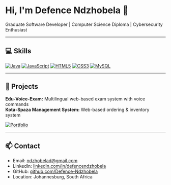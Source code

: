 # Hi, I'm Defence Ndzhobela 👋

Graduate Software Developer | Computer Science Diploma | Cybersecurity Enthusiast  

---

## 💻 Skills
[![Java](https://img.shields.io/badge/Java-ED8B00?style=for-the-badge&logo=java&logoColor=white)](https://www.java.com/) 
[![JavaScript](https://img.shields.io/badge/JavaScript-F7DF1E?style=for-the-badge&logo=javascript&logoColor=black)](https://developer.mozilla.org/en-US/docs/Web/JavaScript) 
[![HTML5](https://img.shields.io/badge/HTML5-E34F26?style=for-the-badge&logo=html5&logoColor=white)](https://developer.mozilla.org/en-US/docs/Web/HTML) 
[![CSS3](https://img.shields.io/badge/CSS3-1572B6?style=for-the-badge&logo=css3&logoColor=white)](https://developer.mozilla.org/en-US/docs/Web/CSS) 
[![MySQL](https://img.shields.io/badge/MySQL-4479A1?style=for-the-badge&logo=mysql&logoColor=white)](https://www.mysql.com/) 

---

## 📂 Projects
**Edu-Voice-Exam:** Multilingual web-based exam system with voice commands  
**Kota-Spaza Management System:** Web-based ordering & inventory system  

[![Portfolio](https://img.shields.io/badge/Portfolio-Visit-blue?style=for-the-badge&logo=github)](https://defence-nzhobela-portifolio.vercel.app/)  

---

## 📫 Contact
- Email: [ndzhobelad@gmail.com](mailto:ndzhobelad@gmail.com)  
- LinkedIn: [linkedin.com/in/defencendzhobela](https://linkedin.com/in/defencendzhobela)  
- GitHub: [github.com/Defence-Ndzhobela](https://github.com/Defence-Ndzhobela)  
- Location: Johannesburg, South Africa
